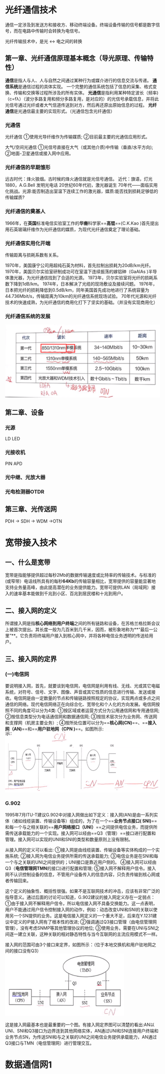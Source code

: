 # 光纤通信技术

通信一定涉及到发送方和接收方、移动终端设备。终端设备传输的信号都是数字信号，而在电路中传输时会转换为电信号。

光纤传输技术中，是光 ↔ 电之间的转换

## 第一章、光纤通信原理基本概念（导光原理、传输特性）

**通信**是指人与人、人与自然之间通过某种行为或媒介进行的信息交流与传递。
**通信系统**是通信过程的具体实现。
一个完整的通信系统包括了信息的采集、格式变换、传输和交换等过程所涉及的所有实体。
**光通信**是指利用某种特定波长（频率)（c=fλ）（波分多路复用和频分多路复用，是对应的）的光信号承载信息，并将此光信号通过光纤或者大气信道传送到对方，然后再还原出原始信息的过程。
**光纤通信**是光通信最主要的实现形式。（光通信包含光纤通信）

### 光通信

光纤通信
①使用光导纤维作为传输媒质;
②目前最主要的光通信应用形式。

大气/空间光通信
①光信号直接在大气（或其他介质)中传输（垂直/水平方向);
②地面-卫星通信或接入网中应用。

### 光纤通信的早期雏形

远古时代：烽火狼烟。古时候的烽火通信就是光信号通信。
近代：旗语，灯光
1880，A.G.Bell 发明光电话
20世纪60年代初，激光器诞生
70年代——面临实用化挑战。光源:能否制造出室温下连续工作的激光器，媒质:能否找到损耗足够低的传输媒质?

### 光纤通信的奠基人

1966年，在**英国**标准电信实验室工作的**华裔**科学家==**高锟**==(C.K.Kao )首先提出用石英玻璃纤维作为光纤通信的媒质，为现代光纤通信奠定了理论基础。

### 光纤通信实用化开端

传输距离与损耗系数有关系。

1970年，美国康宁公司用超纯石英为材料，首先拉制出损耗为20dB/km光纤。
1970年，美国贝尔实验室研制成功可在室温下连续振荡的嫁铝砷（GaAIAs )半导体激光器，为光纤通信找到了合适的光源。
1973年，贝尔实验室将光纤的损耗系数下降到1dB/km。
1974年，日本解决了光缆的现场敷设及接续问题。
1976年，日本把光纤的损耗降低到0.5dB/km，同年美国首先成功地进行了系统容量为44.736Mbit/s，传输距离为10km的光纤通信系统现场试验。
70年代光源和光纤技术的快速成熟，为光纤通信的商用化打下了坚实的基础。（并没有实现商用化）

### 光纤通信系统的发展

![image-20210920151724030](电网_通信类_笔试.assets/image-20210920151724030.png)

## 第二章、设备

### 光源

LD
LED

### 光接收机

PIN
APD

### 光中继、光放大器

### 光电检测器OTDR

## 第三章、光传送网

PDH → SDH → WDM  →OTN

# 宽带接入技术

## 一、什么是宽带

宽带是指能够提供超过每秒2Mb的数据传输速度或比特率的传输技术。与标准的(或窄带）电话线所具有的每秒**64Kb**的传输容量相比，宽带提供的容量能显著地支持业务量高峰，由此提高潜在的业务提供能力。宽带可提供LAN（局域网）接入的速率基本能做到千兆到小区、百兆到居民楼和十兆到用户。

## 二、接入网的定义

所谓接入网是指**核心网络到用户终端**之间的所有链路和设备，在苏格兰格拉斯会议上被首次提出。其长度一般为几百米到几千米，因而，被形象地称为**“最后一公里”**。它负责将终端用户接入到核心网中，并将各种电信业务透明的传送给用户。

## 三、接入网的定界

### (一)电信网

要说明接入网，首先，就要谈到电信网，电信网是利用有线、无线、光或其它电磁系统，对符号、信号、文字、图像、声音或其它性质的信息进行传输、发送或接收。电信网是由一定数量的节点和传输链路按照规定的协议，实现两点或多点之间通信的网络。现代电信网络正在向综合化、宽带化和个人化的方向发展。电信网按照不同的角度可以分为4类:
①按区域或者运营方式分为公用通信网和专用通信网;
②按信息类型分为电话通信网和数据通信网;
③按技术层次分为业务网、传送网和支撑网（机房主要业务）;
④按所处位置可以分为==**核心网(CN)**==、==**接入网（AN)**==和==**用户驻地网（CPN )**==。如图所示:
![image-20210920153539191](电网_通信类_笔试.assets/image-20210920153539191.png)

### G.902

1995年7月ITU-T建议G.902中对接入网做出如下定义︰接入网(AN)是由一系列实体（诸如线缆装置、传输设备等）组成的，为了在一个==**业务节点接口( SNI)**==和每一个与之相关联的==**用户网络接口（UNI）**==之间提供电信业务，而提供所需传送承载能力的一个实现。接入网可以经由==Q3（管理）==接口进行配置和管理。接入网可以实现的UNIl和SNI的类型和数量原则上没有限制。

从接入网的定义可以看出:
①接入网是由线缆装置、传输设备等实体构成的一个实施系统;
②接入网为电信业务提供所需的传送承载能力;
③电信业务是在SNI和每一个与之关联的UNI之间提供的；UNI接口是靠近用户侧的。
④接入网可以经由Q3（**电信管理网TMN**的接口)进行配置和管理;
⑤接入网不解释用户信令。接入网不认识控制设备的信息，不管用户设备传入的信息内容，只负责传输到核心网或者传输回来。

这个定义的抽象性、概括性很强。如果不是互联网技术的冲击，应该有非常广泛的指导意义。通过后面的讨论可以知道，G.902建议的接入网定义存在一定弱点：
①由于接入网不解释用户信令，所以电信接入网不具备交换能力。这一点表明，用户不能通过用户信令控制接入网的动作，例如：动态改变UNI和SNI的关联以使用另一个SN提供的业务。这是电信接入网定义的一个重大不足，后来在Y.1231建议中定义的IP接入网有了根本性的改进;
②强调通过Q3接口管理（由电信管理网管理），没有考虑SNMP等其他管理协议的地位;
③使用业务，需要在UNI与SNI之间逐一建立关联，这种关联的相对静态特性与当今互联网的主流应用模式不一样。

接入网的范围可由3个接口来定界，如图所示：（位于本地交换机和用户驻地网之间的接口没有Q3）
![image-20210920154733239](电网_通信类_笔试.assets/image-20210920154733239.png)

这是接入网最基本也是最重要的一个图。有接入网定界图可以清楚的看出:AN以UNI、SNI和Q3接口为边界连到其他网络实体，AN通过UNl和SNI连接用户终端和业务节点SN，为传送SNI和与之关联的UNI之间电信业务提供承载能力，AN通过Q3接口与TMN（电信管理网）进行管理交互。

# 数据通信网1

